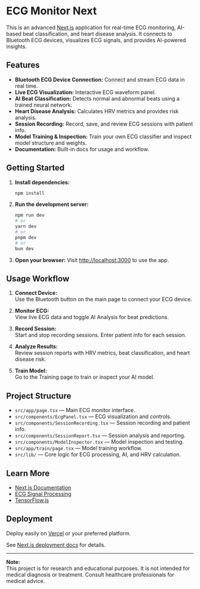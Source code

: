 # ECG Monitor Next

This is an advanced [Next.js](https://nextjs.org) application for real-time ECG monitoring, AI-based beat classification, and heart disease analysis. It connects to Bluetooth ECG devices, visualizes ECG signals, and provides AI-powered insights.

## Features

- **Bluetooth ECG Device Connection:** Connect and stream ECG data in real time.
- **Live ECG Visualization:** Interactive ECG waveform panel.
- **AI Beat Classification:** Detects normal and abnormal beats using a trained neural network.
- **Heart Disease Analysis:** Calculates HRV metrics and provides risk analysis.
- **Session Recording:** Record, save, and review ECG sessions with patient info.
- **Model Training & Inspection:** Train your own ECG classifier and inspect model structure and weights.
- **Documentation:** Built-in docs for usage and workflow.

## Getting Started

1. **Install dependencies:**
   ```bash
   npm install
   ```

2. **Run the development server:**
   ```bash
   npm run dev
   # or
   yarn dev
   # or
   pnpm dev
   # or
   bun dev
   ```

3. **Open your browser:**
   Visit [http://localhost:3000](http://localhost:3000) to use the app.

## Usage Workflow

1. **Connect Device:**  
   Use the Bluetooth button on the main page to connect your ECG device.

2. **Monitor ECG:**  
   View live ECG data and toggle AI Analysis for beat predictions.

3. **Record Session:**  
   Start and stop recording sessions. Enter patient info for each session.

4. **Analyze Results:**  
   Review session reports with HRV metrics, beat classification, and heart disease risk.

5. **Train Model:**  
   Go to the Training page to train or inspect your AI model.

## Project Structure

- `src/app/page.tsx` — Main ECG monitor interface.
- `src/components/EcgPanel.tsx` — ECG visualization and controls.
- `src/components/SessionRecording.tsx` — Session recording and patient info.
- `src/components/SessionReport.tsx` — Session analysis and reporting.
- `src/components/ModelInspector.tsx` — Model inspection and testing.
- `src/app/train/page.tsx` — Model training workflow.
- `src/lib/` — Core logic for ECG processing, AI, and HRV calculation.

## Learn More

- [Next.js Documentation](https://nextjs.org/docs)
- [ECG Signal Processing](https://en.wikipedia.org/wiki/Electrocardiography)
- [TensorFlow.js](https://www.tensorflow.org/js)

## Deployment

Deploy easily on [Vercel](https://vercel.com/new?utm_medium=default-template&filter=next.js&utm_source=create-next-app&utm_campaign=create-next-app-readme) or your preferred platform.

See [Next.js deployment docs](https://nextjs.org/docs/app/building-your-application/deploying) for details.

---
**Note:**  
This project is for research and educational purposes. It is not intended for medical diagnosis or treatment. Consult healthcare professionals for medical advice.
